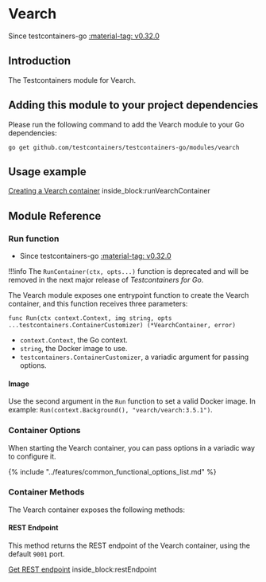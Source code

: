# Vearch

Since testcontainers-go <a href="https://github.com/testcontainers/testcontainers-go/releases/tag/v0.32.0"><span class="tc-version">:material-tag: v0.32.0</span></a>

## Introduction

The Testcontainers module for Vearch.

## Adding this module to your project dependencies

Please run the following command to add the Vearch module to your Go dependencies:

```
go get github.com/testcontainers/testcontainers-go/modules/vearch
```

## Usage example

<!--codeinclude-->
[Creating a Vearch container](../../modules/vearch/examples_test.go) inside_block:runVearchContainer
<!--/codeinclude-->

## Module Reference

### Run function

- Since testcontainers-go <a href="https://github.com/testcontainers/testcontainers-go/releases/tag/v0.32.0"><span class="tc-version">:material-tag: v0.32.0</span></a>

!!!info
    The `RunContainer(ctx, opts...)` function is deprecated and will be removed in the next major release of _Testcontainers for Go_.

The Vearch module exposes one entrypoint function to create the Vearch container, and this function receives three parameters:

```golang
func Run(ctx context.Context, img string, opts ...testcontainers.ContainerCustomizer) (*VearchContainer, error)
```

- `context.Context`, the Go context.
- `string`, the Docker image to use.
- `testcontainers.ContainerCustomizer`, a variadic argument for passing options.

#### Image

Use the second argument in the `Run` function to set a valid Docker image.
In example: `Run(context.Background(), "vearch/vearch:3.5.1")`.

### Container Options

When starting the Vearch container, you can pass options in a variadic way to configure it.

{% include "../features/common_functional_options_list.md" %}

### Container Methods

The Vearch container exposes the following methods:

#### REST Endpoint

This method returns the REST endpoint of the Vearch container, using the default `9001` port.

<!--codeinclude-->
[Get REST endpoint](../../modules/vearch/vearch_test.go) inside_block:restEndpoint
<!--/codeinclude-->
